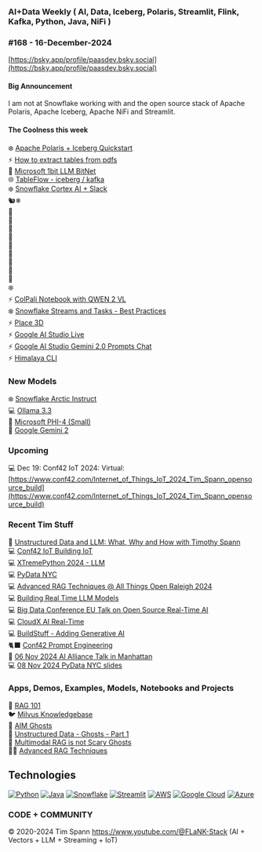 ###  AI+Data Weekly ( AI, Data, Iceberg, Polaris, Streamlit, Flink, Kafka, Python, Java, NiFi )  
### #168 - 16-December-2024

[https://bsky.app/profile/paasdev.bsky.social](https://bsky.app/profile/paasdev.bsky.social)

#### Big Announcement ####

I am not at Snowflake working with and the open source stack of Apache Polaris, Apache Iceberg, Apache NiFi and Streamlit.

#### The Coolness this week
❄️ [Apache Polaris + Iceberg Quickstart](https://polaris.apache.org/in-dev/unreleased/quickstart/)<br/>
⚡️ [How to extract tables from pdfs](https://unstract.com/blog/extract-tables-from-pdf-python/)<br/>
🚀 [Microsoft 1bit LLM BitNet](https://github.com/microsoft/BitNet)<br/>
🌐 [TableFlow - iceberg / kafka](https://www.confluent.io/product/tableflow/)<br/>
❄️ [Snowflake Cortex AI + Slack](https://medium.com/snowflake/integrate-snowflake-cortex-analyst-rest-api-with-slack-0b70bde3cb7b)<br/>
🐿️❄ []()<br/>
🚀 [](https://docs.ultralytics.com/guides/heatmaps/#__tabbed_1_2)<br/>
🚀 [](https://github.com/spring-projects-experimental/spring-ai-mcp)<br/>
🚀 [](https://huggingface.co/maya-multimodal)<br/>
🚀 [](https://huggingface.co/AI-Safeguard/Ivy-VL-llava)<br/>
🚀 [](https://github.com/bluewave-labs/checkmate)<br/>
🚀 [](https://github.com/souzatharsis/tamingllms)<br/>
🚀 [](https://github.com/finos/legend-studio)<br/>
🚀 [](https://developer.nvidia.com/blog/how-to-build-a-generative-ai-enabled-synthetic-data-pipeline-for-perception-ai/)<br/>
🚀 [](https://github.com/FujiwaraChoki/MoneyPrinter)<br/>
❄️ [](https://repo1.maven.org/maven2/net/snowflake/snowflake-jdbc-thin/3.21.0/)<br/>
⚡️ [ColPali Notebook with QWEN 2 VL](https://github.com/merveenoyan/smol-vision/blob/main/ColPali_%2B_Qwen2_VL.ipynb)<br/>
❄️ [Snowflake Streams and Tasks - Best Practices](https://articles.analytics.today/snowflake-streams-and-tasks-best-practices)<br/>
⚡️ [Place 3D](https://github.com/ywyeli/Place3D)<br/>
⚡️ [Google AI Studio Live](https://aistudio.google.com/live)<br/>
⚡️ [Google AI Studio Gemini 2.0 Prompts Chat](https://aistudio.google.com/prompts/new_chat?model=gemini-2.0-flash-exp%2F)<br/>
⚡️ [Himalaya CLI](https://github.com/pimalaya/himalaya)<br/>


### New Models

❄️ [Snowflake Arctic Instruct](https://huggingface.co/Snowflake/snowflake-arctic-instruct)<br/>
💻 [Ollama 3.3](https://ollama.com/library/llama3.3)<br/>
🚀 [Microsoft PHI-4 (Small)](https://techcommunity.microsoft.com/blog/aiplatformblog/introducing-phi-4-microsoft%E2%80%99s-newest-small-language-model-specializing-in-comple/4357090t)<br/>
🚀 [Google Gemini 2](https://simonwillison.net/2024/Dec/11/gemini-2t)<br/>


### Upcoming

💻 Dec 19: Conf42 IoT 2024: Virtual: [https://www.conf42.com/Internet_of_Things_IoT_2024_Tim_Spann_opensource_build](https://www.conf42.com/Internet_of_Things_IoT_2024_Tim_Spann_opensource_build)

### Recent Tim Stuff
🐍 [Unstructured Data and LLM: What, Why and How with Timothy Spann](https://www.youtube.com/watch?v=v3Anx71WNm0)<br/>
💻 [Conf42 IoT Building IoT](https://www.slideshare.net/slideshow/conf42_iot_dec2024_building-iot-applications-with-open-source/274000426)<br/>
💻 [XTremePython 2024 - LLM](https://www.youtube.com/watch?v=26MeBw0OqoE&pp=ygUJVGltIFNwYW5u)<br/>
💻 [PyData NYC](https://www.youtube.com/watch?v=Y8ULCnhHikA&pp=ygUPIlRpbW90aHkgU3Bhbm4i)<br/>
💻 [Advanced RAG Techniques @ All Things Open Raleigh 2024](https://youtu.be/e4mYw6z5LlI?si=K2OmM0T3uuEolI7j)<br/>
💻 [Building Real Time LLM Models](https://www.youtube.com/watch?v=Y1JeOrJIoKI&pp=ygUPIlRpbW90aHkgU3Bhbm4i)<br/>
💻 [Big Data Conference EU Talk on Open Source Real-Time AI](https://www.slideshare.net/slideshow/2024nov20-bigdataeu-realtimeaiwithopensource/273466070)<br/>
💻 [CloudX AI Real-Time](https://www.slideshare.net/slideshow/tspann-2024-nov-cloudx-adding-generative-ai-to-real-time-streaming-pipelines/273315207)<br/>
💻 [BuildStuff - Adding Generative AI](https://www.slideshare.net/slideshow/2024-nov-buildstuff-adding-generative-ai-to-real-time-streaming-pipelines/273279957)<br/>
🐈‍⬛ [Conf42 Prompt Engineering](https://www.youtube.com/watch?v=n3YWbT_oVVc)<br/>
🥑 [06 Nov 2024 AI Alliance Talk in Manhattan](https://www.slideshare.net/slideshow/tspann06-nov-2024_ai-alliance_nyc_-intro-to-data-prep-kit-and-open-source-rag/273079590)<br/>
💻 [08 Nov 2024 PyData NYC slides](https://www.slideshare.net/slideshow/tspann08-nov-2024_pydatanyc_unstructured-data-processing-with-a-raspberry-pi-ai-kit-and-python/273076376)<br/>

### Apps, Demos, Examples, Models, Notebooks and Projects
🐍 [RAG 101](https://medium.com/@tspann/step-by-step-rag-101-with-milvus-813477a4e88d)<br/>
🐦 [Milvus Knowledgebase](https://github.com/tspannhw/AIM-Milvus-KB)<br/>
👻 [AIM Ghosts](https://github.com/tspannhw/AIM-Ghosts)<br/>
🚕 [Unstructured Data - Ghosts - Part 1](https://www.youtube.com/watch?v=5nCDzF4EVlA)<br/>
🤖 [Multimodal RAG is not Scary Ghosts](https://dzone.com/articles/multimodal-rag-is-not-scary-ghosts-are-scary)<br/>
✍🏼 [Advanced RAG Techniques](https://thenewstack.io/advanced-retrieval-augmented-generation-rag-techniques/)<br/>

## Technologies
[![Python](https://img.shields.io/badge/Python-3776AB?style=flat&logo=python&logoColor=white)](https://www.python.org/)
[![Java](https://img.shields.io/badge/Java-007396?style=flat&logo=java&logoColor=white)](https://www.java.com/)
[![Snowflake](https://img.shields.io/badge/Snowflake-666666?style=flat&logo=snowflake&logoColor=white)](https://www.snowflake.com/)
[![Streamlit](https://img.shields.io/badge/Streamlit-FF4F5A?style=flat&logo=streamlit&logoColor=white)](https://www.streamlit.io/)
[![AWS](https://img.shields.io/badge/AWS-232F3E?style=flat&logo=amazon-aws&logoColor=white)](https://aws.amazon.com/)
[![Google Cloud](https://img.shields.io/badge/Google%20Cloud-4285F4?style=flat&logo=google-cloud&logoColor=white)](https://cloud.google.com/)
[![Azure](https://img.shields.io/badge/Azure-0089D6?style=flat&logo=microsoft-azure&logoColor=white)](https://azure.microsoft.com/)

### CODE + COMMUNITY 
&copy; 2020-2024 Tim Spann  https://www.youtube.com/@FLaNK-Stack
(AI +  Vectors + LLM + Streaming + IoT)  

